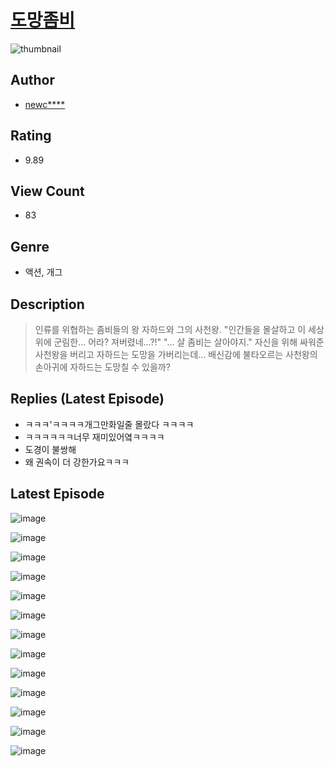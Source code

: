 # [도망좀비](https://comic.naver.com/bestChallenge/list?titleId=810456)
![thumbnail](https://image-comic.pstatic.net/user_contents_data/challenge_comic/2023/05/23/upload_7378415931134981945_480x623.jpeg)

## Author
- [newc****](https://comic.naver.com/artistTitle?id=366913)

## Rating
- 9.89

## View Count
- 83

## Genre
- 액션, 개그

## Description
> 인류를 위협하는 좀비들의 왕 자하드와 그의 사천왕. "인간들을 몰살하고 이 세상 위에 군림한... 어라? 져버렸네...?!" "... 살 좀비는 살아야지." 자신을 위해 싸워준 사천왕을 버리고 자하드는 도망을 가버리는데... 배신감에 불타오르는 사천왕의 손아귀에 자하드는 도망칠 수 있을까?

## Replies (Latest Episode)
- ㅋㅋㅋ'ㅋㅋㅋㅋ개그만화일줄 몰랐다 ㅋㅋㅋㅋ
- ㅋㅋㅋㅋㅋㅋ너무 재미있어옄ㅋㅋㅋㅋ
- 도경이 불쌍해
- 왜 권속이 더 강한가요ㅋㅋㅋ

## Latest Episode
![image](https://image-comic.pstatic.net/user_contents_data/challenge_comic/2023/05/23/366913/upload_7233968908832617529.jpeg)

![image](https://image-comic.pstatic.net/user_contents_data/challenge_comic/2023/05/23/366913/upload_3487533482089328949.jpeg)

![image](https://image-comic.pstatic.net/user_contents_data/challenge_comic/2023/05/23/366913/upload_7162193890024632631.jpeg)

![image](https://image-comic.pstatic.net/user_contents_data/challenge_comic/2023/05/23/366913/upload_3991146091410645561.jpeg)

![image](https://image-comic.pstatic.net/user_contents_data/challenge_comic/2023/05/23/366913/upload_3546084846301701177.jpeg)

![image](https://image-comic.pstatic.net/user_contents_data/challenge_comic/2023/05/23/366913/upload_7377848599560086069.jpeg)

![image](https://image-comic.pstatic.net/user_contents_data/challenge_comic/2023/05/23/366913/upload_3979268032164279650.jpeg)

![image](https://image-comic.pstatic.net/user_contents_data/challenge_comic/2023/05/23/366913/upload_7089849134506927203.jpeg)

![image](https://image-comic.pstatic.net/user_contents_data/challenge_comic/2023/05/23/366913/upload_3473455506941829685.jpeg)

![image](https://image-comic.pstatic.net/user_contents_data/challenge_comic/2023/05/23/366913/upload_4063996612965315169.jpeg)

![image](https://image-comic.pstatic.net/user_contents_data/challenge_comic/2023/05/23/366913/upload_7018073199236952929.jpeg)

![image](https://image-comic.pstatic.net/user_contents_data/challenge_comic/2023/05/23/366913/upload_7293917388745565492.jpeg)

![image](https://image-comic.pstatic.net/user_contents_data/challenge_comic/2023/05/24/366913/upload_7017506947345887283.jpeg)
